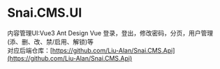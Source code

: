# Snai.CMS.UI
内容管理UI:Vue3 Ant Design Vue 登录，登出，修改密码，分页，用户管理(添、删、改、禁/启用、解锁)等  
对应后端仓库：[https://github.com/Liu-Alan/Snai.CMS.Api](https://github.com/Liu-Alan/Snai.CMS.Api)  
